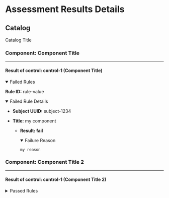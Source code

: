 # Assessment Results Details

## Catalog

Catalog Title

### Component: Component Title

-------------------------------------------------------

#### Result of control: control-1 (Component Title)
<details open>
<summary> Failed Rules</summary>

**Rule ID:** rule-value

<details open>
<summary>Failed Rule Details</summary>

- **Subject UUID:** subject-1234
- **Title:** my component

  - **Result: fail**
    <details open>
    <summary>Failure Reason</summary>

    ```text
    my reason
    ```

    </details>
</details>

</details>

### Component: Component Title 2

-------------------------------------------------------

#### Result of control: control-1 (Component Title 2)
<details>
<summary> Passed Rules</summary>

**Rule ID:** rule-value-2

<details>
<summary>Passed Rule Details</summary>

- **Subject UUID:** subject-1234
- **Title:** my resource

  - **Result: pass**
    <details>
    <summary>Details</summary>

    ```text
    my reason
    ```

    </details>
</details>
</details>
